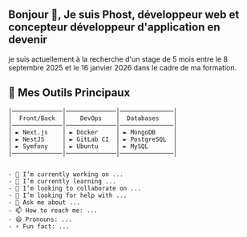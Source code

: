## Bonjour 👋, Je suis Phost, développeur web et concepteur développeur d'application en devenir
je suis actuellement à la recherche d'un stage de 5 mois entre le 8 septembre 2025 et le 16 janvier 2026 dans le cadre de ma formation.

## 🔨 Mes Outils Principaux

```text
│──────────────│──────────────│───────────────│
│  Front/Back  │    DevOps    │  Databases    │
│──────────────│──────────────│───────────────│
│ ► Next.js    │ ► Docker     │ ► MongoDB     │
│ ► NestJS     │ ► GitLab CI  │ ► PostgreSQL  │
│ ► Symfony    │ ► Ubuntu     │ ► MySQL       │
│──────────────│──────────────│───────────────│


- 🔭 I’m currently working on ...
- 🌱 I’m currently learning ...
- 👯 I’m looking to collaborate on ...
- 🤔 I’m looking for help with ...
- 💬 Ask me about ...
- 📫 How to reach me: ...
- 😄 Pronouns: ...
- ⚡ Fun fact: ...
